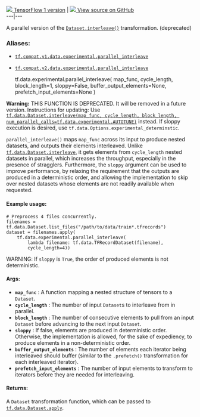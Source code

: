 [ ![](https://tensorflow.google.cn/images/tf_logo_32px.png) TensorFlow 1
version](/versions/r1.15/api_docs/python/tf/data/experimental/parallel_interleave)
|  [ ![](https://tensorflow.google.cn/images/GitHub-Mark-32px.png) View source
on GitHub
](https://github.com/tensorflow/tensorflow/blob/r2.0/tensorflow/python/data/experimental/ops/interleave_ops.py#L36-L96)  
---|---  
  
A parallel version of the
[`Dataset.interleave()`](https://tensorflow.google.cn/api_docs/python/tf/data/Dataset#interleave)
transformation. (deprecated)

### Aliases:

  * [`tf.compat.v1.data.experimental.parallel_interleave`](/api_docs/python/tf/data/experimental/parallel_interleave)
  * [`tf.compat.v2.data.experimental.parallel_interleave`](/api_docs/python/tf/data/experimental/parallel_interleave)

    
    
    tf.data.experimental.parallel_interleave(
        map_func,
        cycle_length,
        block_length=1,
        sloppy=False,
        buffer_output_elements=None,
        prefetch_input_elements=None
    )
    

**Warning:** THIS FUNCTION IS DEPRECATED. It will be removed in a future
version. Instructions for updating: Use [`tf.data.Dataset.interleave(map_func,
cycle_length, block_length,
num_parallel_calls=tf.data.experimental.AUTOTUNE)`](https://tensorflow.google.cn/api_docs/python/tf/data/Dataset#interleave)
instead. If sloppy execution is desired, use
`tf.data.Options.experimental_determinstic`.

`parallel_interleave()` maps `map_func` across its input to produce nested
datasets, and outputs their elements interleaved. Unlike
[`tf.data.Dataset.interleave`](https://tensorflow.google.cn/api_docs/python/tf/data/Dataset#interleave),
it gets elements from `cycle_length` nested datasets in parallel, which
increases the throughput, especially in the presence of stragglers.
Furthermore, the `sloppy` argument can be used to improve performance, by
relaxing the requirement that the outputs are produced in a deterministic
order, and allowing the implementation to skip over nested datasets whose
elements are not readily available when requested.

#### Example usage:

    
    
    # Preprocess 4 files concurrently.
    filenames = tf.data.Dataset.list_files("/path/to/data/train*.tfrecords")
    dataset = filenames.apply(
        tf.data.experimental.parallel_interleave(
            lambda filename: tf.data.TFRecordDataset(filename),
            cycle_length=4))
    

WARNING: If `sloppy` is `True`, the order of produced elements is not
deterministic.

#### Args:

  * **`map_func`** : A function mapping a nested structure of tensors to a `Dataset`.
  * **`cycle_length`** : The number of input `Dataset`s to interleave from in parallel.
  * **`block_length`** : The number of consecutive elements to pull from an input `Dataset` before advancing to the next input `Dataset`.
  * **`sloppy`** : If false, elements are produced in deterministic order. Otherwise, the implementation is allowed, for the sake of expediency, to produce elements in a non-deterministic order.
  * **`buffer_output_elements`** : The number of elements each iterator being interleaved should buffer (similar to the `.prefetch()` transformation for each interleaved iterator).
  * **`prefetch_input_elements`** : The number of input elements to transform to iterators before they are needed for interleaving.

#### Returns:

A `Dataset` transformation function, which can be passed to
[`tf.data.Dataset.apply`](https://tensorflow.google.cn/api_docs/python/tf/data/Dataset#apply).

